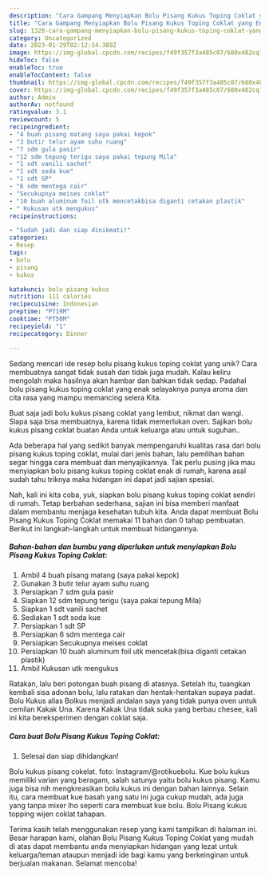 ```yaml
---
description: "Cara Gampang Menyiapkan Bolu Pisang Kukus Toping Coklat yang Enak"
title: "Cara Gampang Menyiapkan Bolu Pisang Kukus Toping Coklat yang Enak"
slug: 1328-cara-gampang-menyiapkan-bolu-pisang-kukus-toping-coklat-yang-enak
category: Uncategorized
date: 2023-01-29T02:12:14.389Z
image: https://img-global.cpcdn.com/recipes/f49f357f3a485c07/680x482cq70/bolu-pisang-kukus-toping-coklat-foto-resep-utama.jpg
hideToc: false
enableToc: true
enableTocContent: false
thumbnail: https://img-global.cpcdn.com/recipes/f49f357f3a485c07/680x482cq70/bolu-pisang-kukus-toping-coklat-foto-resep-utama.jpg
cover: https://img-global.cpcdn.com/recipes/f49f357f3a485c07/680x482cq70/bolu-pisang-kukus-toping-coklat-foto-resep-utama.jpg
author: Admin
authorAv: notfound
ratingvalue: 3.1
reviewcount: 5
recipeingredient:
- "4 buah pisang matang saya pakai kepok"
- "3 butir telur ayam suhu ruang"
- "7 sdm gula pasir"
- "12 sdm tepung terigu saya pakai tepung Mila"
- "1 sdt vanili sachet"
- "1 sdt soda kue"
- "1 sdt SP"
- "6 sdm mentega cair"
- "Secukupnya meises coklat"
- "10 buah aluminum foil utk mencetakbisa diganti cetakan plastik"
- " Kukusan utk mengukus"
recipeinstructions:

- "Sudah jadi dan siap dinikmati!"
categories:
- Resep
tags:
- bolu
- pisang
- kukus

katakunci: bolu pisang kukus 
nutrition: 111 calories
recipecuisine: Indonesian
preptime: "PT19M"
cooktime: "PT50M"
recipeyield: "1"
recipecategory: Dinner

---
```





Sedang mencari ide resep bolu pisang kukus toping coklat yang unik? Cara membuatnya sangat tidak susah dan tidak juga mudah. Kalau keliru mengolah maka hasilnya akan hambar dan bahkan tidak sedap. Padahal bolu pisang kukus toping coklat yang enak selayaknya punya aroma dan cita rasa yang mampu memancing selera Kita.





Buat saja jadi bolu kukus pisang coklat yang lembut, nikmat dan wangi. Siapa saja bisa membuatnya, karena tidak memerlukan oven. Sajikan bolu kukus pisang coklat buatan Anda untuk keluarga atau untuk suguhan..

Ada beberapa hal yang sedikit banyak mempengaruhi kualitas rasa dari bolu pisang kukus toping coklat, mulai dari jenis bahan, lalu pemilihan bahan segar hingga cara membuat dan menyajikannya. Tak perlu pusing jika mau menyiapkan bolu pisang kukus toping coklat enak di rumah, karena asal sudah tahu triknya maka hidangan ini dapat jadi sajian spesial.






Nah, kali ini kita coba, yuk, siapkan bolu pisang kukus toping coklat sendiri di rumah. Tetap berbahan sederhana, sajian ini bisa memberi manfaat dalam membantu menjaga kesehatan tubuh kita. Anda dapat membuat Bolu Pisang Kukus Toping Coklat memakai 11 bahan dan 0 tahap pembuatan. Berikut ini langkah-langkah untuk membuat hidangannya.

<!--inarticleads1-->

##### Bahan-bahan dan bumbu yang diperlukan untuk menyiapkan Bolu Pisang Kukus Toping Coklat:

1. Ambil 4 buah pisang matang (saya pakai kepok)
1. Gunakan 3 butir telur ayam suhu ruang
1. Persiapkan 7 sdm gula pasir
1. Siapkan 12 sdm tepung terigu (saya pakai tepung Mila)
1. Siapkan 1 sdt vanili sachet
1. Sediakan 1 sdt soda kue
1. Persiapkan 1 sdt SP
1. Persiapkan 6 sdm mentega cair
1. Persiapkan Secukupnya meises coklat
1. Persiapkan 10 buah aluminum foil utk mencetak(bisa diganti cetakan plastik)
1. Ambil  Kukusan utk mengukus


Ratakan, lalu beri potongan buah pisang di atasnya. Setelah itu, tuangkan kembali sisa adonan bolu, lalu ratakan dan hentak-hentakan supaya padat. Bolu Kukus alias Bolkus menjadi andalan saya yang tidak punya oven untuk cemilan Kakak Una. Karena Kakak Una tidak suka yang berbau chesee, kali ini kita bereksperimen dengan coklat saja. 

<!--inarticleads2-->

##### Cara buat Bolu Pisang Kukus Toping Coklat:


1. Selesai dan siap dihidangkan!

Bolu kukus pisang cokelat. foto: Instagram/@rotikuebolu. Kue bolu kukus memiliki varian yang beragam, salah satunya yaitu bolu kukus pisang. Kamu juga bisa nih mengkreasikan bolu kukus ini dengan bahan lainnya. Selain itu, cara membuat kue basah yang satu ini juga cukup mudah, ada juga yang tanpa mixer lho seperti cara membuat kue bolu. Bolu Pisang kukus topping wijen coklat tahapan. 

Terima kasih telah menggunakan resep yang kami tampilkan di halaman ini. Besar harapan kami, olahan Bolu Pisang Kukus Toping Coklat yang mudah di atas dapat membantu anda menyiapkan hidangan yang lezat untuk keluarga/teman ataupun menjadi ide bagi kamu yang berkeinginan untuk berjualan makanan. Selamat mencoba!
